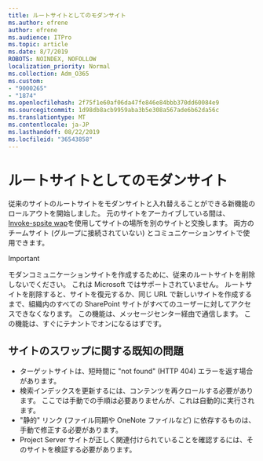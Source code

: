 ```yaml
---
title: ルートサイトとしてのモダンサイト
ms.author: efrene
author: efrene
ms.audience: ITPro
ms.topic: article
ms.date: 8/7/2019
ROBOTS: NOINDEX, NOFOLLOW
localization_priority: Normal
ms.collection: Adm_O365
ms.custom:
- "9000265"
- "1874"
ms.openlocfilehash: 2f75f1e60af06da47fe846e84bbb370dd60084e9
ms.sourcegitcommit: 1d98db8acb9959aba3b5e308a567ade6b62da56c
ms.translationtype: MT
ms.contentlocale: ja-JP
ms.lasthandoff: 08/22/2019
ms.locfileid: "36543858"
---
```

# <a name="modern-site-as-root-site"></a>ルートサイトとしてのモダンサイト

従来のサイトのルートサイトをモダンサイトと入れ替えることができる新機能のロールアウトを開始しました。 元のサイトをアーカイブしている間は、 [Invoke-spsite wap](https://docs.microsoft.com/powershell/module/sharepoint-online/invoke-spositeswap?view=sharepoint-ps)を使用してサイトの場所を別のサイトと交換します。 両方のチームサイト (グループに接続されていない) とコミュニケーションサイトで使用できます。 

>[!Important]
> モダンコミュニケーションサイトを作成するために、従来のルートサイトを削除しないでください。 これは Microsoft ではサポートされていません。 ルートサイトを削除すると、サイトを復元するか、同じ URL で新しいサイトを作成するまで、組織内のすべての SharePoint サイトがすべてのユーザーに対してアクセスできなくなります。 この機能は、メッセージセンター経由で通信します。 この機能は、すぐにテナントでオンになるはずです。

## <a name="known-issues-with-swapping-sites"></a>サイトのスワップに関する既知の問題
- ターゲットサイトは、短時間に "not found" (HTTP 404) エラーを返す場合があります。
- 検索インデックスを更新するには、コンテンツを再クロールする必要があります。 ここでは手動での手順は必要ありませんが、これは自動的に実行されます。
- "静的" リンク (ファイル同期や OneNote ファイルなど) に依存するものは、手動で修正する必要があります。
- Project Server サイトが正しく関連付けられていることを確認するには、そのサイトを検証する必要があります。 
